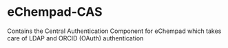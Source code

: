 # eChempad-CAS
Contains the Central Authentication Component for eChempad which takes care of LDAP and ORCID (OAuth) authentication

